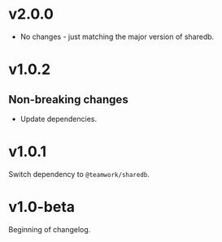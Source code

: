 # v2.0.0

- No changes - just matching the major version of sharedb.


# v1.0.2

## Non-breaking changes

- Update dependencies.


# v1.0.1

Switch dependency to `@teamwork/sharedb`.


# v1.0-beta

Beginning of changelog.
